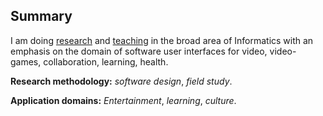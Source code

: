 ## Summary

I am doing [research](https://scholar.epidro.me) and [teaching](#courses) in the broad area of Informatics with an emphasis on the domain of software user interfaces for video, video-games, collaboration, learning, health.

**Research methodology:** *software design*, *field study*.

**Application domains:** *Entertainment*, *learning*, *culture*.
